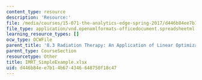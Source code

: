 ```yaml
---
content_type: resource
description: 'Resource:'
file: /media/courses/15-071-the-analytics-edge-spring-2017/d446b84ee7b14b674346648750f18c47_IMRT_SimpleExample.xlsx
file_type: application/vnd.openxmlformats-officedocument.spreadsheetml.sheet
learning_resource_types: []
ocw_type: OCWFile
parent_title: '8.3 Radiation Therapy: An Application of Linear Optimization '
parent_type: CourseSection
resourcetype: Other
title: IMRT_SimpleExample.xlsx
uid: d446b84e-e7b1-4b67-4346-648750f18c47
---
```

